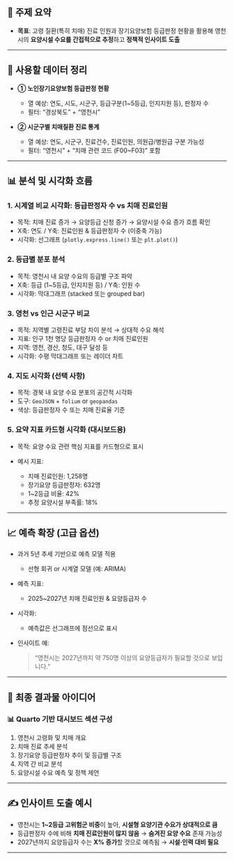 
## 🧠 주제 요약

* **목표**: 고령 질환(특히 치매) 진료 인원과 장기요양보험 등급판정 현황을 활용해
  영천시의 **요양시설 수요를 간접적으로 추정**하고 **정책적 인사이트 도출**

---

## 📂 사용할 데이터 정리

* **① 노인장기요양보험 등급판정 현황**

  * 열 예상: 연도, 시도, 시군구, 등급구분(1\~5등급, 인지지원 등), 판정자 수
  * 필터: “경상북도” + “영천시”

* **② 시군구별 치매질환 진료 통계**

  * 열 예상: 연도, 시군구, 진료건수, 진료인원, 의원급/병원급 구분 가능성
  * 필터: “영천시” + “치매 관련 코드 (F00\~F03)” 포함

---

## 📊 분석 및 시각화 흐름

### 1. **시계열 비교 시각화: 등급판정자 수 vs 치매 진료인원**

* 목적: 치매 진료 증가 → 요양등급 신청 증가 → 요양시설 수요 증가 흐름 확인
* X축: 연도 / Y축: 진료인원 & 등급판정자 수 (이중축 가능)
* 시각화: 선그래프 (`plotly.express.line()` 또는 `plt.plot()`)

### 2. **등급별 분포 분석**

* 목적: 영천시 내 요양 수요의 등급별 구조 파악
* X축: 등급 (1\~5등급, 인지지원 등) / Y축: 인원 수
* 시각화: 막대그래프 (stacked 또는 grouped bar)

### 3. **영천 vs 인근 시군구 비교**

* 목적: 지역별 고령진료 부담 차이 분석 → 상대적 수요 해석
* 지표: 인구 1천 명당 등급판정자 수 or 치매 진료인원
* 지역: 영천, 경산, 청도, 대구 달성 등
* 시각화: 수평 막대그래프 또는 레이더 차트

### 4. **지도 시각화 (선택 사항)**

* 목적: 경북 내 요양 수요 분포의 공간적 시각화
* 도구: `GeoJSON` + `folium` or `geopandas`
* 색상: 등급판정자 수 또는 치매 진료율 기준

### 5. **요약 지표 카드형 시각화 (대시보드용)**

* 목적: 요양 수요 관련 핵심 지표를 카드형으로 표시
* 예시 지표:

  * 치매 진료인원: 1,258명
  * 장기요양 등급판정자: 632명
  * 1\~2등급 비율: 42%
  * 추정 요양시설 부족률: 18%

---

## 📈 예측 확장 (고급 옵션)

* 과거 5년 추세 기반으로 예측 모델 적용

  * 선형 회귀 or 시계열 모델 (예: ARIMA)
* 예측 지표:

  * 2025\~2027년 치매 진료인원 & 요양등급자 수
* 시각화:

  * 예측값은 선그래프에 점선으로 표시
* 인사이트 예:

  > “영천시는 2027년까지 약 750명 이상의 요양등급자가 필요할 것으로 보입니다.”

---

## 🧾 최종 결과물 아이디어

### 📊 Quarto 기반 대시보드 섹션 구성

1. 영천시 고령화 및 치매 개요
2. 치매 진료 추세 분석
3. 장기요양 등급판정자 추이 및 등급별 구조
4. 지역 간 비교 분석
5. 요양시설 수요 예측 및 정책 제언

---

## ✍ 인사이트 도출 예시

* 영천시는 **1\~2등급 고위험군 비중**이 높아, **시설형 요양기관 수요가 상대적으로 큼**
* 등급판정자 수에 비해 **치매 진료인원이 많지 않음** → **숨겨진 요양 수요** 존재 가능성
* 2027년까지 요양등급자 수는 **X% 증가**할 것으로 예측됨 → **시설·인력 대비 필요**

---
